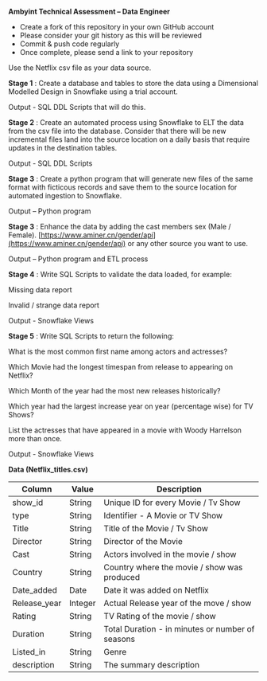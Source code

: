 **Ambyint Technical Assessment – Data Engineer**

* Create a fork of this repository in your own GitHub account
* Please consider your git history as this will be reviewed
* Commit & push code regularly
* Once complete, please send a link to your repository

Use the Netflix csv file as your data source.

**Stage 1** : Create a database and tables to store the data using a Dimensional Modelled Design in Snowflake using a trial account.

Output - SQL DDL Scripts that will do this.

**Stage 2** : Create an automated process using Snowflake to ELT the data from the csv file into the database. Consider that there will be new incremental files land into the source location on a daily basis that require updates in the destination tables.

Output - SQL DDL Scripts 

**Stage 3** : Create a python program that will generate new files of the same format with ficticous records and save them to the source location for automated ingestion to Snowflake.

Output – Python program

**Stage 3** : Enhance the data by adding the cast members sex (Male / Female). [https://www.aminer.cn/gender/api](https://www.aminer.cn/gender/api) or any other source you want to use.

Output – Python program and ETL process

**Stage 4** : Write SQL Scripts to validate the data loaded, for example:

Missing data report

Invalid / strange data report

Output - Snowflake Views

**Stage 5** : Write SQL Scripts to return the following:

What is the most common first name among actors and actresses?

Which Movie had the longest timespan from release to appearing on Netflix?

Which Month of the year had the most new releases historically?

Which year had the largest increase year on year (percentage wise) for TV Shows?

List the actresses that have appeared in a movie with Woody Harrelson more than once.

Output - Snowflake Views

**Data (Netflix\_titles.csv)**

| **Column** | **Value** | **Description** |
| --- | --- | --- |
| show\_id | String | Unique ID for every Movie / Tv Show |
| type | String | Identifier - A Movie or TV Show |
| Title | String | Title of the Movie / Tv Show |
| Director | String | Director of the Movie |
| Cast | String | Actors involved in the movie / show |
| Country | String | Country where the movie / show was produced |
| Date\_added | Date | Date it was added on Netflix |
| Release\_year | Integer | Actual Release year of the move / show |
| Rating | String | TV Rating of the movie / show |
| Duration | String | Total Duration - in minutes or number of seasons |
| Listed\_in | String | Genre |
| description | String | The summary description |
